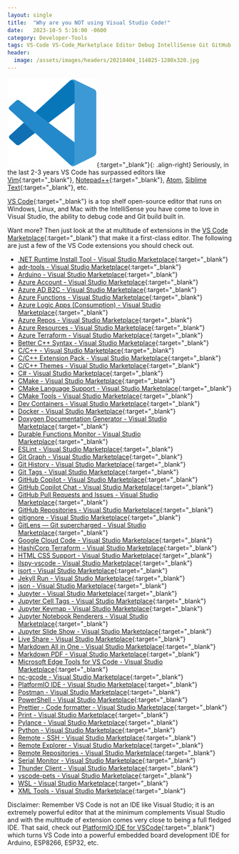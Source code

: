 ```yaml
---
layout: single
title:  "Why are you NOT using Visual Studio Code!"
date:   2023-10-5 5:16:00 -0600
category: Developer-Tools
tags: VS-Code VS-Code_Marketplace Editor Debug IntelliSense Git GitHub Vim Notepad++ Atom Sublime-Text Visual-Studio IDE PlatformIO Arduino ESP8266 ESP32
header:
  image: /assets/images/headers/20210404_114825-1280x320.jpg
---
```


[![Image](/assets/images/posts/Visual-Studio-Code.png "VS Code")](https://code.visualstudio.com/ "VS Code"){:target="_blank"}{: .align-right} Seriously, in the last 2-3 years VS Code has surpassed editors like [Vim](https://www.vim.org/ "Vim"){:target="_blank"}, [Notepad++](https://notepad-plus-plus.org/ "Notepad++"){:target="_blank"}, [Atom](https://atom-editor.cc/ "Atom"), [Siblime Text](https://www.sublimetext.com/ "Siblime Text"){:target="_blank"}, etc.

[VS Code](https://code.visualstudio.com/ "VS Code"){:target="_blank"} is a top shelf open-source editor that runs on Windows, Linux, and Mac with the IntelliSense you have come to love in Visual Studio, the ability to debug code and Git build built in.

Want more? Then just look at the at multitude of extensions in the [VS Code Marketplace](https://marketplace.visualstudio.com/VSCode "VS Code Marketplace"){:target="_blank"} that make it a first-class editor. The following are just a few of the VS Code extensions you should check out.

- [.NET Runtime Install Tool - Visual Studio Marketplace](https://marketplace.visualstudio.com/items?itemName=ms-dotnettools.vscode-dotnet-runtime){:target="_blank"}
- [adr-tools - Visual Studio Marketplace](https://marketplace.visualstudio.com/items?itemName=vincent-ledu.adr-tools){:target="_blank"}
- [Arduino - Visual Studio Marketplace](https://marketplace.visualstudio.com/items?itemName=vsciot-vscode.vscode-arduino){:target="_blank"}
- [Azure Account - Visual Studio Marketplace](https://marketplace.visualstudio.com/items?itemName=ms-vscode.azure-account){:target="_blank"}
- [Azure AD B2C - Visual Studio Marketplace](https://marketplace.visualstudio.com/items?itemName=AzureADB2CTools.aadb2c){:target="_blank"}
- [Azure Functions - Visual Studio Marketplace](https://marketplace.visualstudio.com/items?itemName=ms-azuretools.vscode-azurefunctions){:target="_blank"}
- [Azure Logic Apps (Consumption) - Visual Studio Marketplace](https://marketplace.visualstudio.com/items?itemName=ms-azuretools.vscode-logicapps){:target="_blank"}
- [Azure Repos - Visual Studio Marketplace](https://marketplace.visualstudio.com/items?itemName=ms-vscode.azure-repos){:target="_blank"}
- [Azure Resources - Visual Studio Marketplace](https://marketplace.visualstudio.com/items?itemName=ms-azuretools.vscode-azureresourcegroups){:target="_blank"}
- [Azure Terraform - Visual Studio Marketplace](https://marketplace.visualstudio.com/items?itemName=ms-azuretools.vscode-azureterraform){:target="_blank"}
- [Better C++ Syntax - Visual Studio Marketplace](https://marketplace.visualstudio.com/items?itemName=jeff-hykin.better-cpp-syntax){:target="_blank"}
- [C/C++ - Visual Studio Marketplace](https://marketplace.visualstudio.com/items?itemName=ms-vscode.cpptools){:target="_blank"}
- [C/C++ Extension Pack - Visual Studio Marketplace](https://marketplace.visualstudio.com/items?itemName=ms-vscode.cpptools-extension-pack){:target="_blank"}
- [C/C++ Themes - Visual Studio Marketplace](https://marketplace.visualstudio.com/items?itemName=ms-vscode.cpptools-themes){:target="_blank"}
- [C# - Visual Studio Marketplace](https://marketplace.visualstudio.com/items?itemName=ms-dotnettools.csharp){:target="_blank"}
- [CMake - Visual Studio Marketplace](https://marketplace.visualstudio.com/items?itemName=twxs.cmake){:target="_blank"}
- [CMake Language Support - Visual Studio Marketplace](https://marketplace.visualstudio.com/items?itemName=josetr.cmake-language-support-vscode){:target="_blank"}
- [CMake Tools - Visual Studio Marketplace](https://marketplace.visualstudio.com/items?itemName=ms-vscode.cmake-tools){:target="_blank"}
- [Dev Containers - Visual Studio Marketplace](https://marketplace.visualstudio.com/items?itemName=ms-vscode-remote.remote-containers){:target="_blank"}
- [Docker - Visual Studio Marketplace](https://marketplace.visualstudio.com/items?itemName=ms-azuretools.vscode-docker){:target="_blank"}
- [Doxygen Documentation Generator - Visual Studio Marketplace](https://marketplace.visualstudio.com/items?itemName=cschlosser.doxdocgen){:target="_blank"}
- [Durable Functions Monitor - Visual Studio Marketplace](https://marketplace.visualstudio.com/items?itemName=DurableFunctionsMonitor.durablefunctionsmonitor){:target="_blank"}
- [ESLint - Visual Studio Marketplace](https://marketplace.visualstudio.com/items?itemName=dbaeumer.vscode-eslint){:target="_blank"}
- [Git Graph - Visual Studio Marketplace](https://marketplace.visualstudio.com/items?itemName=mhutchie.git-graph){:target="_blank"}
- [Git History - Visual Studio Marketplace](https://marketplace.visualstudio.com/items?itemName=donjayamanne.githistory){:target="_blank"}
- [Git Tags - Visual Studio Marketplace](https://marketplace.visualstudio.com/items?itemName=howardzuo.vscode-git-tags){:target="_blank"}
- [GitHub Copilot - Visual Studio Marketplace](https://marketplace.visualstudio.com/items?itemName=GitHub.copilot){:target="_blank"}
- [GitHub Copilot Chat - Visual Studio Marketplace](https://marketplace.visualstudio.com/items?itemName=GitHub.copilot-chat){:target="_blank"}
- [GitHub Pull Requests and Issues - Visual Studio Marketplace](https://marketplace.visualstudio.com/items?itemName=GitHub.vscode-pull-request-github){:target="_blank"}
- [GitHub Repositories - Visual Studio Marketplace](https://marketplace.visualstudio.com/items?itemName=GitHub.remotehub){:target="_blank"}
- [gitignore - Visual Studio Marketplace](https://marketplace.visualstudio.com/items?itemName=codezombiech.gitignore){:target="_blank"}
- [GitLens — Git supercharged - Visual Studio Marketplace](https://marketplace.visualstudio.com/items?itemName=eamodio.gitlens){:target="_blank"}
- [Google Cloud Code - Visual Studio Marketplace](https://marketplace.visualstudio.com/items?itemName=GoogleCloudTools.cloudcode){:target="_blank"}
- [HashiCorp Terraform - Visual Studio Marketplace](https://marketplace.visualstudio.com/items?itemName=HashiCorp.terraform){:target="_blank"}
- [HTML CSS Support - Visual Studio Marketplace](https://marketplace.visualstudio.com/items?itemName=ecmel.vscode-html-css){:target="_blank"}
- [ilspy-vscode - Visual Studio Marketplace](https://marketplace.visualstudio.com/items?itemName=icsharpcode.ilspy-vscode){:target="_blank"}
- [isort - Visual Studio Marketplace](https://marketplace.visualstudio.com/items?itemName=ms-python.isort){:target="_blank"}
- [Jekyll Run - Visual Studio Marketplace](https://marketplace.visualstudio.com/items?itemName=Dedsec727.jekyll-run){:target="_blank"}
- [json - Visual Studio Marketplace](https://marketplace.visualstudio.com/items?itemName=ZainChen.json){:target="_blank"}
- [Jupyter - Visual Studio Marketplace](https://marketplace.visualstudio.com/items?itemName=ms-toolsai.jupyter){:target="_blank"}
- [Jupyter Cell Tags - Visual Studio Marketplace](https://marketplace.visualstudio.com/items?itemName=ms-toolsai.vscode-jupyter-cell-tags){:target="_blank"}
- [Jupyter Keymap - Visual Studio Marketplace](https://marketplace.visualstudio.com/items?itemName=ms-toolsai.jupyter-keymap){:target="_blank"}
- [Jupyter Notebook Renderers - Visual Studio Marketplace](https://marketplace.visualstudio.com/items?itemName=ms-toolsai.jupyter-renderers){:target="_blank"}
- [Jupyter Slide Show - Visual Studio Marketplace](https://marketplace.visualstudio.com/items?itemName=ms-toolsai.vscode-jupyter-slideshow){:target="_blank"}
- [Live Share - Visual Studio Marketplace](https://marketplace.visualstudio.com/items?itemName=MS-vsliveshare.vsliveshare){:target="_blank"}
- [Markdown All in One - Visual Studio Marketplace](https://marketplace.visualstudio.com/items?itemName=yzhang.markdown-all-in-one){:target="_blank"}
- [Markdown PDF - Visual Studio Marketplace](https://marketplace.visualstudio.com/items?itemName=yzane.markdown-pdf){:target="_blank"}
- [Microsoft Edge Tools for VS Code - Visual Studio Marketplace](https://marketplace.visualstudio.com/items?itemName=ms-edgedevtools.vscode-edge-devtools){:target="_blank"}
- [nc-gcode - Visual Studio Marketplace](https://marketplace.visualstudio.com/items?itemName=ML2.nc-gcode){:target="_blank"}
- [PlatformIO IDE - Visual Studio Marketplace](https://marketplace.visualstudio.com/items?itemName=platformio.platformio-ide){:target="_blank"}
- [Postman - Visual Studio Marketplace](https://marketplace.visualstudio.com/items?itemName=Postman.postman-for-vscode){:target="_blank"}
- [PowerShell - Visual Studio Marketplace](https://marketplace.visualstudio.com/items?itemName=ms-vscode.PowerShell){:target="_blank"}
- [Prettier - Code formatter - Visual Studio Marketplace](https://marketplace.visualstudio.com/items?itemName=esbenp.prettier-vscode){:target="_blank"}
- [Print - Visual Studio Marketplace](https://marketplace.visualstudio.com/items?itemName=pdconsec.vscode-print){:target="_blank"}
- [Pylance - Visual Studio Marketplace](https://marketplace.visualstudio.com/items?itemName=ms-python.vscode-pylance){:target="_blank"}
- [Python - Visual Studio Marketplace](https://marketplace.visualstudio.com/items?itemName=ms-python.python){:target="_blank"}
- [Remote - SSH - Visual Studio Marketplace](https://marketplace.visualstudio.com/items?itemName=ms-vscode-remote.remote-ssh){:target="_blank"}
- [Remote Explorer - Visual Studio Marketplace](https://marketplace.visualstudio.com/items?itemName=ms-vscode.remote-explorer){:target="_blank"}
- [Remote Repositories - Visual Studio Marketplace](https://marketplace.visualstudio.com/items?itemName=ms-vscode.remote-repositories){:target="_blank"}
- [Serial Monitor - Visual Studio Marketplace](https://marketplace.visualstudio.com/items?itemName=ms-vscode.vscode-serial-monitor){:target="_blank"}
- [Thunder Client - Visual Studio Marketplace](https://marketplace.visualstudio.com/items?itemName=rangav.vscode-thunder-client){:target="_blank"}
- [vscode-pets - Visual Studio Marketplace](https://marketplace.visualstudio.com/items?itemName=tonybaloney.vscode-pets){:target="_blank"}
- [WSL - Visual Studio Marketplace](https://marketplace.visualstudio.com/items?itemName=ms-vscode-remote.remote-wsl){:target="_blank"}
- [XML Tools - Visual Studio Marketplace](https://marketplace.visualstudio.com/items?itemName=DotJoshJohnson.xml){:target="_blank"}

Disclaimer: Remember VS Code is not an IDE like Visual Studio; it is an extremely powerful editor that at the minimum complements Visual Studio and with the multitude of extension comes very close to being a full fledged IDE.  That said, check out [PlatformIO IDE for VSCode](https://platformio.org/ "PlatformIO IDE for VSCode"){:target="_blank"} which turns VS Code into a powerful embedded board development IDE for Arduino, ESP8266, ESP32, etc.
